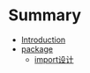 # Summary

* [Introduction](README.md)
* [package](package/readme.md)
	* [import设计](package/import.md)

